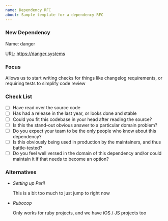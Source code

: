 ```yaml
---
name: Dependency RFC
about: Sample template for a dependency RFC
---
```


### New Dependency

Name: danger

URL: https://danger.systems

### Focus

Allows us to start writing checks for things like changelog requirements, or requiring tests to simplify code
review

### Check List

- [ ] Have read over the source code
- [ ] Has had a release in the last year, or looks done and stable
- [ ] Could you fit this codebase in your head after reading the source?
- [ ] Is this the stand-out obvious answer to a particular domain problem?
- [ ] Do you expect your team to be the only people who know about this dependency?
- [ ] Is this obviously being used in production by the maintainers, and thus battle-tested?
- [ ] Do you feel well versed in the domain of this dependency and/or could maintain it if that needs to become an
      option?

### Alternatives

- _Setting up Peril_

  This is a bit too much to just jump to right now

- _Rubocop_

  Only works for ruby projects, and we have iOS / JS projects too
